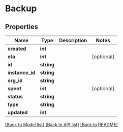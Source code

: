 # Backup

## Properties
Name | Type | Description | Notes
------------ | ------------- | ------------- | -------------
**created** | **int** |  | 
**eta** | **int** |  | [optional] 
**id** | **string** |  | 
**instance_id** | **string** |  | 
**org_id** | **string** |  | 
**spent** | **int** |  | [optional] 
**status** | **string** |  | 
**type** | **string** |  | 
**updated** | **int** |  | 

[[Back to Model list]](../README.md#documentation-for-models) [[Back to API list]](../README.md#documentation-for-api-endpoints) [[Back to README]](../README.md)


